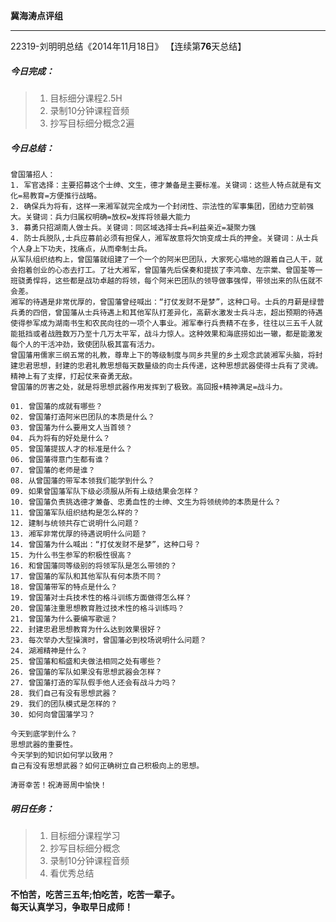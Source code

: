 **冀海涛点评组**

------

22319-刘明明总结《2014年11月18日》
【连续第**76**天总结】

##### __今日完成：__
>1. 目标细分课程2.5H
>2. 录制10分钟课程音频
>3. 抄写目标细分概念2遍

##### __今日总结：__
	曾国藩招人：
	1. 军官选择：主要招募这个士绅、文生，德才兼备是主要标准。关键词：这些人特点就是有文化=易教育=方便推行战略。
	2. 确保兵为将有，这样一来湘军就完全成为一个封闭性、宗法性的军事集团，团结力空前强大。关键词：兵力归属权明确=放权=发挥将领最大能力
	3. 募勇只招湖南人做士兵。关键词：同区域选择士兵=利益亲近=凝聚力强
	4. 防士兵脱队,士兵应募前必须有担保人，湘军故意将欠饷变成士兵的押金。关键词：从士兵个人身上下功夫，找痛点，从而牵制士兵。
	从军队组织结构上，曾国藩就组建了一个一个的阿米巴团队，大家死心塌地的跟着自己人干，就会抱着创业的心态去打工。了壮大湘军，曾国藩先后保奏和提拔了李鸿章、左宗棠、曾国荃等一班骁勇悍将，这些都是战功卓越的将领，每个阿米巴团队的领导做事强悍，带领出来的队伍就不会差。
	湘军的待遇是非常优厚的，曾国藩曾经喊出：“打仗发财不是梦”，这种口号。士兵的月薪是绿营兵勇的四倍，曾国藩从士兵待遇上和其他军队打差异化，高薪水激发士兵斗志，超出预期的待遇使得参军成为湖南书生和农民向往的一项个人事业。湘军奉行兵贵精不在多，往往以三五千人就能抵挡或者战胜数万乃至十几万太平军，战斗力惊人。这种效果和海底捞如出一辙，都是能激发每个人的干活冲劲，致使团队极其富有活力。
	曾国藩用儒家三纲五常的礼教，尊卑上下的等级制度与同乡共里的乡土观念武装湘军头脑，将封建忠君思想，封建的忠君礼教思想每天数量级的向士兵传递，这种思想武器使得士兵有了灵魂。精神上有了支撑，打起仗来奋勇无敌。
	曾国藩的厉害之处，就是将思想武器作用发挥到了极致。高回报+精神满足=战斗力。
	
	01. 曾国藩的成就有哪些？
	02. 曾国藩打造阿米巴团队的本质是什么？
	03. 曾国藩为什么要用文人当首领？
	04. 兵为将有的好处是什么？
	05. 曾国藩提拔人才的标准是什么？
	06. 曾国藩得意门生都有谁？
	07. 曾国藩的老师是谁？
	08. 从曾国藩的带军本领我们能学到什么？
	09. 如果曾国藩军队下级必须服从所有上级结果会怎样？
	10. 曾国藩负责挑选德才兼备、忠勇血性的士绅、文生为将领统帅的本质是什么？
	11. 曾国藩军队组织结构是怎么样的？
	12. 建制与统领共存亡说明什么问题？
	13. 湘军非常优厚的待遇说明什么问题？
	14. 曾国藩为什么喊出：“打仗发财不是梦”，这种口号？
	15. 为什么书生参军的积极性很高？
	16. 和曾国藩同等级别的将领军队是怎么带领的？
	17. 曾国藩的军队和其他军队有何本质不同？
	18. 曾国藩带军的特点是什么？
	19. 曾国藩对士兵技术性的格斗训练方面做得怎么样？
	20. 曾国藩注重思想教育胜过技术性的格斗训练吗？
	21. 曾国藩为什么要编写歌谣？
	22. 封建忠君思想教育为什么达到效果很好？
	23. 每次举办大型操演时，曾国藩必到校场说明什么问题？
	24. 湖湘精神是什么？
	25. 曾国藩和稻盛和夫做法相同之处有哪些？
	26. 曾国藩的军队如果没有思想武器会怎样？
	27. 曾国藩打造的军队假手他人还会有战斗力吗？
	28. 我们自己有没有思想武器？
	29. 我们的团队模式是怎样的？
	30. 如何向曾国藩学习？
	
	今天到底学到什么？
    思想武器的重要性。
    今天学到的知识如何学以致用？
    自己有没有思想武器？如何正确树立自己积极向上的思想。
	
    涛哥幸苦！祝涛哥周中愉快！
##### __明日任务：__
>1. 目标细分课程学习
>2. 抄写目标细分概念
>3. 录制10分钟课程音频
>4. 看优秀总结

**不怕苦，吃苦三五年;怕吃苦，吃苦一辈子。**  
**每天认真学习，争取早日成师！**